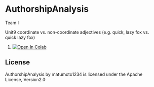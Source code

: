 # AuthorshipAnalysis

Team I

Unit9 coordinate vs. non-coordinate adjectives (e.g. quick, lazy fox vs. quick lazy fox)

1. [![Open In Colab](https://colab.research.google.com/assets/colab-badge.svg)](https://colab.research.google.com/github/matumoto1234/AuthorshipAnalysis/blob/main/isCoordinateAdjective)

## License

AuthorshipAnalysis by matumoto1234 is licensed under the Apache License, Version2.0
